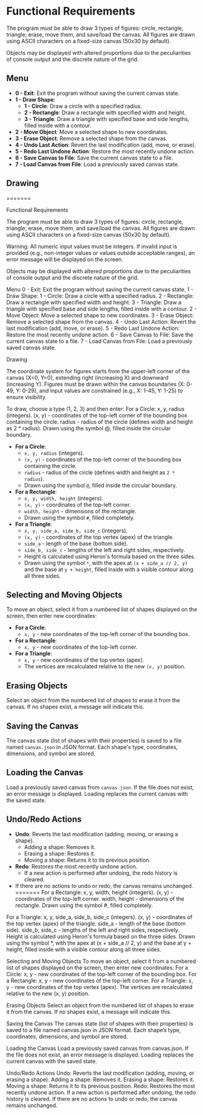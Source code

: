 
# Functional Requirements

The program must be able to draw 3 types of figures: circle, rectangle, triangle; erase, move them, and save/load the canvas. All figures are drawn using ASCII characters on a fixed-size canvas (50x30 by default).


Objects may be displayed with altered proportions due to the peculiarities of console output and the discrete nature of the grid.

## Menu

- **0 - Exit**: Exit the program without saving the current canvas state.
- **1 - Draw Shape**:
  - **1 - Circle**: Draw a circle with a specified radius.
  - **2 - Rectangle**: Draw a rectangle with specified width and height.
  - **3 - Triangle**: Draw a triangle with specified base and side lengths, filled inside with a contour.
- **2 - Move Object**: Move a selected shape to new coordinates.
- **3 - Erase Object**: Remove a selected shape from the canvas.
- **4 - Undo Last Action**: Revert the last modification (add, move, or erase).
- **5 - Redo Last Undone Action**: Restore the most recently undone action.
- **6 - Save Canvas to File**: Save the current canvas state to a file.
- **7 - Load Canvas from File**: Load a previously saved canvas state.

## Drawing

=======

Functional Requirements

The program must be able to draw 3 types of figures: circle, rectangle, triangle; erase, move them, and save/load the canvas. All figures are drawn using ASCII characters on a fixed-size canvas (50x30 by default).

Warning: All numeric input values must be integers. If invalid input is provided (e.g., non-integer values or values outside acceptable ranges), an error message will be displayed on the screen.

Objects may be displayed with altered proportions due to the peculiarities of console output and the discrete nature of the grid.

Menu
0 - Exit: Exit the program without saving the current canvas state.
1 - Draw Shape:
1 - Circle: Draw a circle with a specified radius.
2 - Rectangle: Draw a rectangle with specified width and height.
3 - Triangle: Draw a triangle with specified base and side lengths, filled inside with a contour.
2 - Move Object: Move a selected shape to new coordinates.
3 - Erase Object: Remove a selected shape from the canvas.
4 - Undo Last Action: Revert the last modification (add, move, or erase).
5 - Redo Last Undone Action: Restore the most recently undone action.
6 - Save Canvas to File: Save the current canvas state to a file.
7 - Load Canvas from File: Load a previously saved canvas state.

Drawing

The coordinate system for figures starts from the upper-left corner of the canvas (X=0, Y=0), extending right (increasing X) and downward (increasing Y). Figures must be drawn within the canvas boundaries (X: 0-49, Y: 0-29), and input values are constrained (e.g., X: 1-45, Y: 1-25) to ensure visibility.

To draw, choose a type (1, 2, 3) and then enter:
For a Circle:
x, y, radius (integers).
(x, y) - coordinates of the top-left corner of the bounding box containing the circle.
radius - radius of the circle (defines width and height as 2 * radius).
Drawn using the symbol @, filled inside the circular boundary.

- **For a Circle**:
  - `x, y, radius` (integers).
  - `(x, y)` - coordinates of the top-left corner of the bounding box containing the circle.
  - `radius` - radius of the circle (defines width and height as `2 * radius`).
  - Drawn using the symbol `@`, filled inside the circular boundary.
- **For a Rectangle**:
  - `x, y, width, height` (integers).
  - `(x, y)` - coordinates of the top-left corner.
  - `width, height` - dimensions of the rectangle.
  - Drawn using the symbol `#`, filled completely.
- **For a Triangle**:
  - `x, y, side_a, side_b, side_c` (integers).
  - `(x, y)` - coordinates of the top vertex (apex) of the triangle.
  - `side_a` - length of the base (bottom side).
  - `side_b, side_c` - lengths of the left and right sides, respectively.
  - Height is calculated using Heron's formula based on the three sides.
  - Drawn using the symbol `*`, with the apex at `(x + side_a // 2, y)` and the base at `y + height`, filled inside with a visible contour along all three sides.

## Selecting and Moving Objects

To move an object, select it from a numbered list of shapes displayed on the screen, then enter new coordinates:

- **For a Circle**:
  - `x, y` - new coordinates of the top-left corner of the bounding box.
- **For a Rectangle**:
  - `x, y` - new coordinates of the top-left corner.
- **For a Triangle**:
  - `x, y` - new coordinates of the top vertex (apex).
  - The vertices are recalculated relative to the new `(x, y)` position.

## Erasing Objects

Select an object from the numbered list of shapes to erase it from the canvas. If no shapes exist, a message will indicate this.

## Saving the Canvas

The canvas state (list of shapes with their properties) is saved to a file named `canvas.json` in JSON format. Each shape's type, coordinates, dimensions, and symbol are stored.

## Loading the Canvas

Load a previously saved canvas from `canvas.json`. If the file does not exist, an error message is displayed. Loading replaces the current canvas with the saved state.

## Undo/Redo Actions

- **Undo**: Reverts the last modification (adding, moving, or erasing a shape).
  - Adding a shape: Removes it.
  - Erasing a shape: Restores it.
  - Moving a shape: Returns it to its previous position.
- **Redo**: Restores the most recently undone action.
  - If a new action is performed after undoing, the redo history is cleared.
- If there are no actions to undo or redo, the canvas remains unchanged.
=======
For a Rectangle:
x, y, width, height (integers).
(x, y) - coordinates of the top-left corner.
width, height - dimensions of the rectangle.
Drawn using the symbol #, filled completely.

For a Triangle:
x, y, side_a, side_b, side_c (integers).
(x, y) - coordinates of the top vertex (apex) of the triangle.
side_a - length of the base (bottom side).
side_b, side_c - lengths of the left and right sides, respectively.
Height is calculated using Heron's formula based on the three sides.
Drawn using the symbol *, with the apex at (x + side_a // 2, y) and the base at y + height, filled inside with a visible contour along all three sides.

Selecting and Moving Objects
To move an object, select it from a numbered list of shapes displayed on the screen, then enter new coordinates:
For a Circle:
x, y - new coordinates of the top-left corner of the bounding box.
For a Rectangle:
x, y - new coordinates of the top-left corner.
For a Triangle:
x, y - new coordinates of the top vertex (apex).
The vertices are recalculated relative to the new (x, y) position.

Erasing Objects
Select an object from the numbered list of shapes to erase it from the canvas. If no shapes exist, a message will indicate this.

Saving the Canvas
The canvas state (list of shapes with their properties) is saved to a file named canvas.json in JSON format. Each shape’s type, coordinates, dimensions, and symbol are stored.

Loading the Canvas
Load a previously saved canvas from canvas.json. If the file does not exist, an error message is displayed. Loading replaces the current canvas with the saved state.

Undo/Redo Actions
Undo: Reverts the last modification (adding, moving, or erasing a shape).
Adding a shape: Removes it.
Erasing a shape: Restores it.
Moving a shape: Returns it to its previous position.
Redo: Restores the most recently undone action.
If a new action is performed after undoing, the redo history is cleared.
If there are no actions to undo or redo, the canvas remains unchanged.

